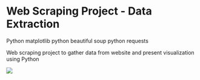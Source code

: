 # Web Scraping Project - Data Extraction

Python matplotlib
python beautiful soup
python requests

Web scraping project to gather data from website and present visualization using Python

<html>
  
<img src="https://user-images.githubusercontent.com/101113632/163060047-6634e48c-6e0d-4ac9-9125-1e6ac32dfb8a.png">
</html>
